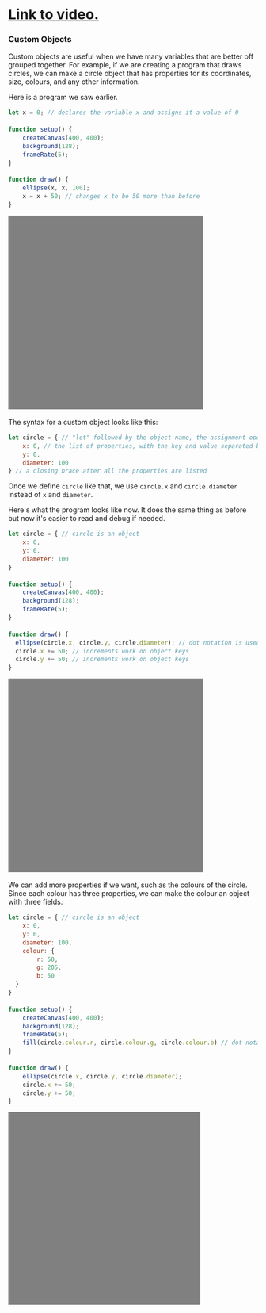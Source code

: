 # [Link to video.](https://www.youtube.com/watch?v=1vJfU9YN0-4&list=PLVD25niNi0BkQvmH23k4rixyITzYUwRaS)

### Custom Objects

Custom objects are useful when we have many variables that are better off grouped together. For example, if we are creating a program that draws circles, we can make a circle object that has properties for its coordinates, size, colours, and any other information.

Here is a program we saw earlier.

```javascript
let x = 0; // declares the variable x and assigns it a value of 0

function setup() {
    createCanvas(400, 400);
    background(128);
    frameRate(5);
}

function draw() {
    ellipse(x, x, 100); 
    x = x + 50; // changes x to be 50 more than before
}
```

![](../../Images/circles_1.gif)

The syntax for a custom object looks like this:

```js
let circle = { // "let" followed by the object name, the assignment operator, and an opening brace
    x: 0, // the list of properties, with the key and value separated by a colon
    y: 0,
    diameter: 100 
} // a closing brace after all the properties are listed
```

Once we define `circle` like that, we use `circle.x` and `circle.diameter` instead of `x` and `diameter`.

Here's what the program looks like now. It does the same thing as before but now it's easier to read and debug if needed.

```js
let circle = { // circle is an object 
    x: 0,
    y: 0,
    diameter: 100
}

function setup() {
    createCanvas(400, 400);
    background(128);
    frameRate(5);
}

function draw() {
  ellipse(circle.x, circle.y, circle.diameter); // dot notation is used to get the values in the circle object
  circle.x += 50; // increments work on object keys
  circle.y += 50; // increments work on object keys
}
```

![](../../Images/circles_1.gif)

We can add more properties if we want, such as the colours of the circle. Since each colour has three properties, we can make the colour an object with three fields. 

```js
let circle = { // circle is an object 
    x: 0,
    y: 0,
    diameter: 100,
    colour: {
        r: 50,
        g: 205,
        b: 50
  }
}

function setup() {
    createCanvas(400, 400);
    background(128);
    frameRate(5);
    fill(circle.colour.r, circle.colour.g, circle.colour.b) // dot notation looks like this when you have an object inside an object
}
  
function draw() {
    ellipse(circle.x, circle.y, circle.diameter); 
    circle.x += 50; 
    circle.y += 50; 
}
```

![](../../Images/circles_2.gif)
